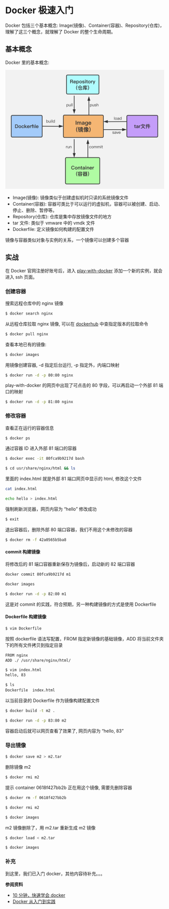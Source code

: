 # Docker 极速入门


Docker 包括三个基本概念: Image(镜像)、Container(容器)、Repository(仓库)，理解了这三个概念，就理解了 Docker 的整个生命周期。

## 基本概念

Docker 里的基本概念:

![Docker里的基本概念](/img/docker.jpg "Docker里的基本概念")

- Image(镜像): 镜像类似于创建虚拟机时只读的系统镜像文件
- Container(容器): 容器可类比于可以运行的虚拟机，容器可以被创建、启动、停止、删除、暂停等。
- Repository(仓库): 仓库是集中存放镜像文件的地方
- tar 文件: 类似于 vmware 中的 vmdk 文件
- Dockerfile: 定义镜像如何构建的配置文件

镜像与容器类似对象与实例的关系，一个镜像可以创建多个容器

## 实战

在 Docker 官网注册好账号后，进入 [play-with-docker](https://labs.play-with-docker.com/) 添加一个新的实例，就会进入 ssh 页面。

### 创建容器

搜索远程仓库中的 nginx 镜像

```bash
$ docker search nginx
```

从远程仓库拉取 nginx 镜像, 可以在 [dockerhub](https://hub.docker.com/) 中查指定版本的拉取命令

```bash
$ docker pull nginx
```

查看本地已有的镜像:

```bash
$ docker images
```

用镜像创建容器, -d 指定后台运行, -p 指定外，内端口映射

```bash
$ docker run -d -p 80:80 nginx
```

play-with-docker 的网页中出现了可点击的 80 字段，可以再启动一个外部 81 端口的映射

```bash
$ docker run -d -p 81:80 nginx
```

### 修改容器

查看正在运行的容器信息

```bash
$ docker ps
```

通过容器 ID 进入外部 81 端口的容器

```bash
$ docker exec -it 80fca9b9217d bash
```

```bash
$ cd usr/share/nginx/html && ls
```

里面的 index.html 就是外部 81 端口网页中显示的 html, 修改这个文件

```bash
cat index.html
```

```bash
echo hello > index.html
```

强制刷新浏览器，网页内容为 “hello” 修改成功

```bash
$ exit
```

退出容器后，删除外部 80 端口容器，我们不用这个未修改的容器

```bash
$ docker rm -f 42a0565b5ba8
```

#### commit 构建镜像

将修改后的 81 端口容器重新保存为镜像后，启动新的 82 端口容器

```bash
docker commit 80fca9b9217d m1
```

```bash
docker images
```

```bash
$ docker run -d -p 82:80 m1
```

这是对 commit 的实践，符合预期，另一种构建镜像的方式是使用 Dockerfile

#### Dockerfile 构建镜像

```bash
$ vim Dockerfile
```

按照 dockerfile 语法写配置，FROM 指定新镜像的基础镜像，ADD 将当前文件夹下的所有文件拷贝到指定目录

```
FROM nginx
ADD ./ /usr/share/nginx/html/
```

```bash
$ vim index.html
hello, 83
```

```bash
$ ls
Dockerfile  index.html
```

以当前目录的 Dockerfile 作为镜像构建配置文件

```bash
$ docker build -t m2 .
```

```bash
$ docker run -d -p 83:80 m2
```

容器启动后就可以网页查看了效果了, 网页内容为 “hello, 83”

### 导出镜像

```bash
$ docker save m2 > m2.tar
```

删除镜像 m2

```bash
$ docker rmi m2
```

提示 container 0618f427bb2b 正在用这个镜像, 需要先删除容器

```bash
$ docker rm -f 0618f427bb2b
```

```bash
$ docker rmi m2
```

```bash
$ docker images
```

m2 镜像删除了，用 m2.tar 重新生成 m2 镜像

```bash
$ docker load < m2.tar
```

```bash
$ docker images
```

### 补充

到这里，我们已入门 docker，其他内容待补充。。。

**参阅资料**

- [10 分钟，快速学会 docker](https://www.bilibili.com/video/BV1R4411F7t9)
- [Docker 从入门到实践](https://yeasy.gitbook.io/docker_practice/)

